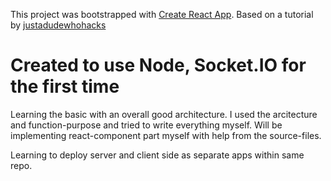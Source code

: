 This project was bootstrapped with [Create React App](https://github.com/facebook/create-react-app).
Based on a tutorial by [justadudewhohacks](https://github.com/justadudewhohacks)

# Created to use **Node**, **Socket.IO** for the first time

Learning the basic with an overall good architecture.
I used the arcitecture and function-purpose and tried to write everything myself.
Will be implementing react-component part myself with help from the source-files.

Learning to deploy server and client side as separate apps within same repo.

